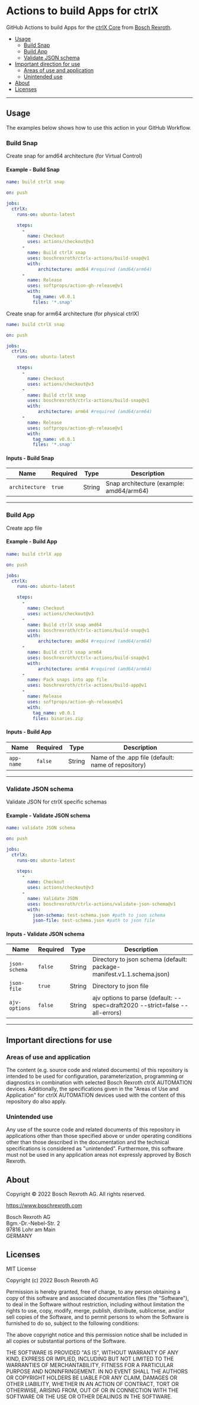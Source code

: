 # Actions to build Apps for ctrlX
GitHub Actions to build Apps for the [ctrlX Core](https://apps.boschrexroth.com/microsites/ctrlx-automation/en/portfolio/ctrlx-core/) from [Bosch Rexroth](https://www.boschrexroth.com/).

* [Usage](#usage)
  * [Build Snap](#build-snap)
  * [Build App](#build-app)
  * [Validate JSON schema](#validate-json-schema)
* [Important direction for use](#important-direction-for-use)
  * [Areas of use and application](#areas-of-use-and-application)
  * [Unintended use](#unintended-use)
* [About](#about)
* [Licenses](#licenses)

___

## Usage
The examples below shows how to use this action in your GitHub Workflow. 

### Build Snap
Create snap for amd64 architecture (for Virtual Control)

#### Example - Build Snap
```yaml
name: build ctrlX snap

on: push

jobs:
  ctrlX:
    runs-on: ubuntu-latest

    steps:
      - 
        name: Checkout
        uses: actions/checkout@v3
      - 
        name: Build ctrlX snap
        uses: boschrexroth/ctrlx-actions/build-snap@v1
        with: 
            architecture: amd64 #required (amd64/arm64)
      - 
        name: Release
        uses: softprops/action-gh-release@v1
        with:
          tag_name: v0.0.1
          files: '*.snap'
```

Create snap for arm64 architecture (for physical ctrlX)
```yaml
name: build ctrlX snap

on: push

jobs:
  ctrlX:
    runs-on: ubuntu-latest

    steps:
      - 
        name: Checkout
        uses: actions/checkout@v3
      - 
        name: Build ctrlX snap
        uses: boschrexroth/ctrlx-actions/build-snap@v1
        with: 
            architecture: arm64 #required (amd64/arm64)
      - 
        name: Release
        uses: softprops/action-gh-release@v1
        with:
          tag_name: v0.0.1
          files: '*.snap'
```

#### Inputs - Build Snap
| Name           | Required   | Type    | Description                                                                    |
|----------------|------------|---------|--------------------------------------------------------------------------------|
| `architecture` | `true`     | String  | Snap architecture (example: amd64/arm64)                                       |

___

### Build App
Create app file 

#### Example - Build App
```yaml
name: build ctrlX app

on: push

jobs:
  ctrlX:
    runs-on: ubuntu-latest

    steps:
      - 
        name: Checkout
        uses: actions/checkout@v3
      -
        name: Build ctrlX snap amd64
        uses: boschrexroth/ctrlx-actions/build-snap@v1
        with:
            architecture: amd64 #required (amd64/arm64)
      -
        name: Build ctrlX snap arm64
        uses: boschrexroth/ctrlx-actions/build-snap@v1
        with:
            architecture: arm64 #required (amd64/arm64)
      -
        name: Pack snaps into app file
        uses: boschrexroth/ctrlx-actions/build-app@v1
      - 
        name: Release
        uses: softprops/action-gh-release@v1
        with:
          tag_name: v0.0.1
          files: binaries.zip
```

#### Inputs - Build App
| Name           | Required   | Type    | Description                                                                    |
|----------------|------------|---------|--------------------------------------------------------------------------------|
| `app-name`     | `false`    | String  | Name of the .app file (default: name of repository)                            |

___

### Validate JSON schema
Validate JSON for ctrlX specific schemas

#### Example - Validate JSON schema
```yaml
name: validate JSON schema

on: push

jobs:
  ctrlX:
    runs-on: ubuntu-latest

    steps:
      - 
        name: Checkout
        uses: actions/checkout@v3
      - 
        name: Validate JSON
        uses: boschrexroth/ctrlx-actions/validate-json-schema@v1
        with:
          json-schema: test-schema.json #path to json schema
          json-file: test-schema.json #path to json file
```

#### Inputs - Validate JSON schema
| Name           | Required   | Type    | Description                                                                    |
|----------------|------------|---------|--------------------------------------------------------------------------------|
| `json-schema`  | `false`    | String  | Directory to json schema (default: package-manifest.v1.1.schema.json)          |
| `json-file`    | `true`     | String  | Directory to json file                                                         |
| `ajv-options`  | `false`    | String  | ajv options to parse (default: --spec=draft2020 --strict=false --all-errors)   |

___

## Important directions for use

### Areas of use and application

The content (e.g. source code and related documents) of this repository is intended to be used for configuration, parameterization, programming or diagnostics in combination with selected Bosch Rexroth ctrlX AUTOMATION devices.
Additionally, the specifications given in the "Areas of Use and Application" for ctrlX AUTOMATION devices used with the content of this repository do also apply.

### Unintended use

Any use of the source code and related documents of this repository in applications other than those specified above or under operating conditions other than those described in the documentation and the technical specifications is considered as "unintended". Furthermore, this software must not be used in any application areas not expressly approved by Bosch Rexroth.

## About

Copyright © 2022 Bosch Rexroth AG. All rights reserved.

<https://www.boschrexroth.com>

Bosch Rexroth AG  
Bgm.-Dr.-Nebel-Str. 2  
97816 Lohr am Main  
GERMANY  

## Licenses

MIT License

Copyright (c) 2022 Bosch Rexroth AG

Permission is hereby granted, free of charge, to any person obtaining a copy
of this software and associated documentation files (the "Software"), to deal
in the Software without restriction, including without limitation the rights
to use, copy, modify, merge, publish, distribute, sublicense, and/or sell
copies of the Software, and to permit persons to whom the Software is
furnished to do so, subject to the following conditions:

The above copyright notice and this permission notice shall be included in all
copies or substantial portions of the Software.

THE SOFTWARE IS PROVIDED "AS IS", WITHOUT WARRANTY OF ANY KIND, EXPRESS OR
IMPLIED, INCLUDING BUT NOT LIMITED TO THE WARRANTIES OF MERCHANTABILITY,
FITNESS FOR A PARTICULAR PURPOSE AND NONINFRINGEMENT. IN NO EVENT SHALL THE
AUTHORS OR COPYRIGHT HOLDERS BE LIABLE FOR ANY CLAIM, DAMAGES OR OTHER
LIABILITY, WHETHER IN AN ACTION OF CONTRACT, TORT OR OTHERWISE, ARISING FROM,
OUT OF OR IN CONNECTION WITH THE SOFTWARE OR THE USE OR OTHER DEALINGS IN THE
SOFTWARE.
